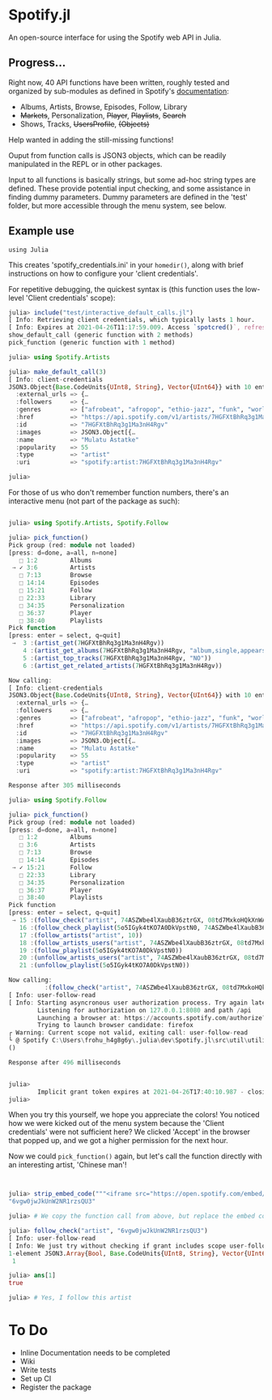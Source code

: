 # Spotify.jl
An open-source interface for using the Spotify web API in Julia. 

## Progress...
Right now, 40 API functions have been written, roughly tested and organized by sub-modules as defined in Spotify's [documentation](https://developer.spotify.com/documentation/general/):

* Albums, Artists, Browse, Episodes, Follow, Library
* ~~Markets~~, Personalization, ~~Player~~, ~~Playlists~~, ~~Search~~
* Shows, Tracks, ~~UsersProfile~~, ~~(Objects)~~

Help wanted in adding the still-missing functions!

Ouput from function calls is JSON3 objects, which can be readily manipulated in the REPL or in other packages.

Input to all functions is basically strings, but some ad-hoc string types are defined. These provide potential input checking, and some assistance in finding dummy parameters. Dummy parameters are defined in the 'test' folder, but more accessible through the menu system, see below.

## Example use

    using Julia

This creates 'spotify_credentials.ini' in your `homedir()`, along with brief instructions on how to configure your 'client credentials'.

For repetitive debugging, the quickest syntax is (this function uses the low-level 'Client credentials' scope):

```julia
julia> include("test/interactive_default_calls.jl")
[ Info: Retrieving client credentials, which typically lasts 1 hour.
[ Info: Expires at 2021-04-26T11:17:59.009. Access `spotcred()`, refresh with `refresh_spotify_credentials()`.
show_default_call (generic function with 2 methods)
pick_function (generic function with 1 method)

julia> using Spotify.Artists

julia> make_default_call(3)
[ Info: client-credentials
JSON3.Object{Base.CodeUnits{UInt8, String}, Vector{UInt64}} with 10 entries:
  :external_urls => {…
  :followers     => {…
  :genres        => ["afrobeat", "afropop", "ethio-jazz", "funk", "world"]
  :href          => "https://api.spotify.com/v1/artists/7HGFXtBhRq3g1Ma3nH4Rgv"
  :id            => "7HGFXtBhRq3g1Ma3nH4Rgv"
  :images        => JSON3.Object[{…
  :name          => "Mulatu Astatke"
  :popularity    => 55
  :type          => "artist"
  :uri           => "spotify:artist:7HGFXtBhRq3g1Ma3nH4Rgv"

julia> 

```

For those of us who don't remember function numbers, there's an interactive menu (not part of the package as such):

```julia

julia> using Spotify.Artists, Spotify.Follow

julia> pick_function()
Pick group (red: module not loaded)
[press: d=done, a=all, n=none]
   ⬚ 1:2         Albums
 → ✓ 3:6         Artists
   ⬚ 7:13        Browse
   ⬚ 14:14       Episodes
   ⬚ 15:21       Follow
   ⬚ 22:33       Library
   ⬚ 34:35       Personalization
   ⬚ 36:37       Player
   ⬚ 38:40       Playlists
Pick function
[press: enter = select, q=quit]
 →  3 :(artist_get(7HGFXtBhRq3g1Ma3nH4Rgv))
    4 :(artist_get_albums(7HGFXtBhRq3g1Ma3nH4Rgv, "album,single,appears_on,compilation", "NO", 10, 0))
    5 :(artist_top_tracks(7HGFXtBhRq3g1Ma3nH4Rgv, "NO"))
    6 :(artist_get_related_artists(7HGFXtBhRq3g1Ma3nH4Rgv))

Now calling:
[ Info: client-credentials
JSON3.Object{Base.CodeUnits{UInt8, String}, Vector{UInt64}} with 10 entries:
  :external_urls => {…
  :followers     => {…
  :genres        => ["afrobeat", "afropop", "ethio-jazz", "funk", "world"]
  :href          => "https://api.spotify.com/v1/artists/7HGFXtBhRq3g1Ma3nH4Rgv"
  :id            => "7HGFXtBhRq3g1Ma3nH4Rgv"
  :images        => JSON3.Object[{…
  :name          => "Mulatu Astatke"
  :popularity    => 55
  :type          => "artist"
  :uri           => "spotify:artist:7HGFXtBhRq3g1Ma3nH4Rgv"

Response after 305 milliseconds

julia> using Spotify.Follow

julia> pick_function()
Pick group (red: module not loaded)
[press: d=done, a=all, n=none]
   ⬚ 1:2         Albums
   ⬚ 3:6         Artists
   ⬚ 7:13        Browse
   ⬚ 14:14       Episodes
 → ✓ 15:21       Follow
   ⬚ 22:33       Library
   ⬚ 34:35       Personalization
   ⬚ 36:37       Player
   ⬚ 38:40       Playlists
Pick function
[press: enter = select, q=quit]
 → 15 :(follow_check("artist", 74ASZWbe4lXaubB36ztrGX, 08td7MxkoHQkXnWAYD8d6Q))
   16 :(follow_check_playlist(5o5IGyk4tKO7A0DkVpstN0, 74ASZWbe4lXaubB36ztrGX, 08td7MxkoHQkXnWAYD8d6Q))
   17 :(follow_artists("artist", 10))
   18 :(follow_artists_users("artist", 74ASZWbe4lXaubB36ztrGX, 08td7MxkoHQkXnWAYD8d6Q))
   19 :(follow_playlist(5o5IGyk4tKO7A0DkVpstN0))
   20 :(unfollow_artists_users("artist", 74ASZWbe4lXaubB36ztrGX, 08td7MxkoHQkXnWAYD8d6Q))
   21 :(unfollow_playlist(5o5IGyk4tKO7A0DkVpstN0))

Now calling:
          :(follow_check("artist", 74ASZWbe4lXaubB36ztrGX, 08td7MxkoHQkXnWAYD8d6Q))
[ Info: user-follow-read
[ Info: Starting asyncronous user authorization process. Try again later!
        Listening for authorization on 127.0.0.1:8080 and path /api
        Launching a browser at: https://accounts.spotify.com/authorize?client_id=d972bafe04d34e98ab22f5d2bd7751b8&redirect_uri=http:%2F%2F127.0.0.1:8080%2Fapi&scope=user-read-private%20user-read-email%20user-follow-read&show_dialog=true&response_type=token&state=987
        Trying to launch browser candidate: firefox
┌ Warning: Current scope not valid, exiting call: user-follow-read
└ @ Spotify C:\Users\frohu_h4g8g6y\.julia\dev\Spotify.jl\src\util\utilities.jl:20
()

Response after 496 milliseconds


julia>
        Implicit grant token expires at 2021-04-26T17:40:10.987 - closing server
julia>

```
When you try this yourself, we hope you appreciate the colors! You noticed how we were kicked out of the menu system because the 'Client credentials' were not sufficient here? We clicked 'Accept' in the browser that popped up, and we got a higher permission for the next hour. 

Now we could `pick_function()` again, but let's call the function directly with an interesting artist, 'Chinese man'!

```julia


julia> strip_embed_code("""<iframe src="https://open.spotify.com/embed/artist/6vgw0jwJkUnW2NR1rzsQU3" width="300" height="380" frameborder="0" allowtransparency="true" allow="encrypted-media"></iframe>""")
"6vgw0jwJkUnW2NR1rzsQU3"

julia> # We copy the function call from above, but replace the embed code with what we just found:

julia> follow_check("artist", "6vgw0jwJkUnW2NR1rzsQU3")
[ Info: user-follow-read
[ Info: We just try without checking if grant includes scope user-follow-read.
1-element JSON3.Array{Bool, Base.CodeUnits{UInt8, String}, Vector{UInt64}}:
 1

julia> ans[1]
true

julia> # Yes, I follow this artist
```



# To Do
* Inline Documentation needs to be completed
* Wiki
* Write tests
* Set up CI
* Register the package  